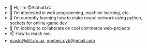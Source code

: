 - 👋 Hi, I’m @AlphaGxC 
- 👀 I’m interested in web programming, machine learning, etc.
- 🌱 I’m currently learning how to make neural network using python, sockets for online-game dev 
- 💞️ I’m looking to collaborate on cool commerce web-projects
- 📫 How to reach me: 
- maslo@dlit.dp.ua, quebec.cyb@gmail.com

<!---
AlphaGxC/AlphaGxC is a ✨ special ✨ repository because its `README.md` (this file) appears on your GitHub profile.
You can click the Preview link to take a look at your changes.
--->
